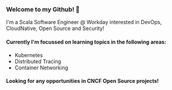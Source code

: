 ### Welcome to my Github! 👋

I'm a Scala Software Engineer @ Workday interested in DevOps, CloudNative, Open Source and Security!

#### Currently I'm focussed on learning topics in the following areas:
- Kubernetes
- Distributed Tracing
- Container Networking

#### Looking for any opportunities in CNCF Open Source projects!
<!--
**davekerr95/davekerr95** is a ✨ _special_ ✨ repository because its `README.md` (this file) appears on your GitHub profile.

Here are some ideas to get you started:

- 🔭 I’m currently working on ...
- 🌱 I’m currently learning ...
- 👯 I’m looking to collaborate on ...
- 🤔 I’m looking for help with ...
- 💬 Ask me about ...
- 📫 How to reach me: ...
- 😄 Pronouns: ...
- ⚡ Fun fact: ...
-->
